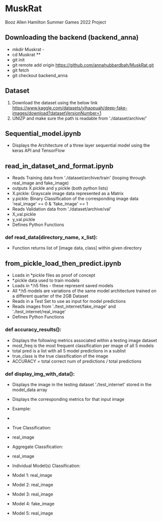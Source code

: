 # MuskRat
Booz Allen Hamilton Summer Games 2022 Project 
## Downloading the backend (backend_anna)
* mkdir Muskrat -
* cd Muskrat
**
* git init
* git remote add origin https://github.com/annahubbardbah/MuskRat.git
* git fetch
* git checkout backend_anna
## Dataset 
1. Download the dataset using the below link
https://www.kaggle.com/datasets/yihaopuah/deep-fake-images/download?datasetVersionNumber=1
2. UNIZP and make sure the path is readable from './dataset/archive/'
## Sequential_model.ipynb
* Displays the Architecture of a three layer sequential model using the keras API and TensorFlow 
## read_in_dataset_and_format.ipynb
* Reads Training data from './dataset/archive/train' (looping through real_image and fake_image)
* outputs X.pickle and y.pickle (both python lists)
* X.pickle: Grayscale image data represented as a Matrix
* y.pickle: Binary Classification of the corresponding image data 'real_image' == 0 & 'fake_image' == 1
* Reads Validation data from './dataset/archive/val' 
* X_val.pickle
* y_val.pickle
* Defines Python Functions 
### def read_data(directory_name, x_list):
* Function returns list of [image data, class]  within given directory 
## from_pickle_load_then_predict.ipynb
* Loads in *pickle files as proof of concept 
* *.pickle data used to train models 
* Loads in *.h5 files - these represent saved models
* All *.h5 models are variations of the same model architecture trained on a different quarter of the 2GB Dataset
* Reads in a Test Set to use as input for model predictions
* Reads images from './test_internet/fake_image' and './test_internet/real_image'
* Defines Python Functions 
### def accuracy_results():
* Displays the following metrics associated within a testing image dataset
* most_freq is the most frequent classification per image of all 5 models
* total pred is a list with all 5 model predictions in a sublist
* true_class is the true classification of the image
* ACCURACY = total correct num of predictions / total predictions
### def display_img_with_data(): 
* Displays the image in the testing dataset './test_internet' stored in the model_data array 
* Displays the corresponding metrics for that input image 
* Example:
* <Figure>

* True Classification: 
* real_image

* Aggregate Classification: 
* real_image

* Individual Model(s) Classification: 
* Model 1: real_image
* Model 2: real_image
* Model 3: real_image
* Model 4: fake_image
* Model 5: real_image